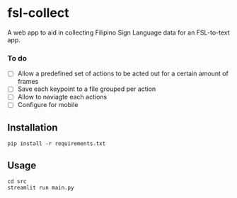 # fsl-collect
A web app to aid in collecting Filipino Sign Language data for an FSL-to-text app.

### To do
- [ ] Allow a predefined set of actions to be acted out for a certain amount of frames
- [ ] Save each keypoint to a file grouped per action
- [ ] Allow to naviagte each actions 
- [ ] Configure for mobile

## Installation 
```
pip install -r requirements.txt
```

## Usage
```
cd src
streamlit run main.py
```